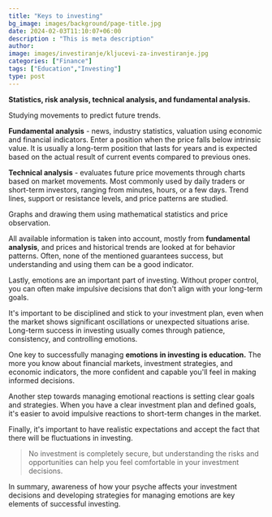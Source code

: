 ```yaml
---
title: "Keys to investing"
bg_image: images/background/page-title.jpg
date: 2024-02-03T11:10:07+06:00
description : "This is meta description"
author:
image: images/investiranje/kljucevi-za-investiranje.jpg
categories: ["Finance"]
tags: ["Education","Investing"]
type: post
---
```

**Statistics, risk analysis, technical analysis, and fundamental analysis.**

Studying movements to predict future trends.

**Fundamental analysis** - news, industry statistics, valuation using economic and financial indicators. Enter a position when the price falls below intrinsic value. It is usually a long-term position that lasts for years and is expected based on the actual result of current events compared to previous ones.

**Technical analysis** - evaluates future price movements through charts based on market movements. Most commonly used by daily traders or short-term investors, ranging from minutes, hours, or a few days. Trend lines, support or resistance levels, and price patterns are studied.

Graphs and drawing them using mathematical statistics and price observation.

All available information is taken into account, mostly from **fundamental analysis**, and prices and historical trends are looked at for behavior patterns. Often, none of the mentioned guarantees success, but understanding and using them can be a good indicator.

Lastly, emotions are an important part of investing. Without proper control, you can often make impulsive decisions that don't align with your long-term goals.

It's important to be disciplined and stick to your investment plan, even when the market shows significant oscillations or unexpected situations arise. Long-term success in investing usually comes through patience, consistency, and controlling emotions.

One key to successfully managing **emotions in investing is education.** The more you know about financial markets, investment strategies, and economic indicators, the more confident and capable you'll feel in making informed decisions.

Another step towards managing emotional reactions is setting clear goals and strategies. When you have a clear investment plan and defined goals, it's easier to avoid impulsive reactions to short-term changes in the market.

Finally, it's important to have realistic expectations and accept the fact that there will be fluctuations in investing. 

>No investment is completely secure, but understanding the risks and opportunities can help you feel comfortable in your investment decisions.

In summary, awareness of how your psyche affects your investment decisions and developing strategies for managing emotions are key elements of successful investing.
